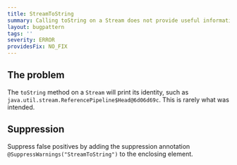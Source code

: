 ```yaml
---
title: StreamToString
summary: Calling toString on a Stream does not provide useful information
layout: bugpattern
tags: ''
severity: ERROR
providesFix: NO_FIX
---
```


<!--
*** AUTO-GENERATED, DO NOT MODIFY ***
To make changes, edit the @BugPattern annotation or the explanation in docs/bugpattern.
-->

## The problem
The `toString` method on a `Stream` will print its identity, such as
`java.util.stream.ReferencePipeline$Head@6d06d69c`. This is rarely what was
intended.

## Suppression
Suppress false positives by adding the suppression annotation `@SuppressWarnings("StreamToString")` to the enclosing element.
